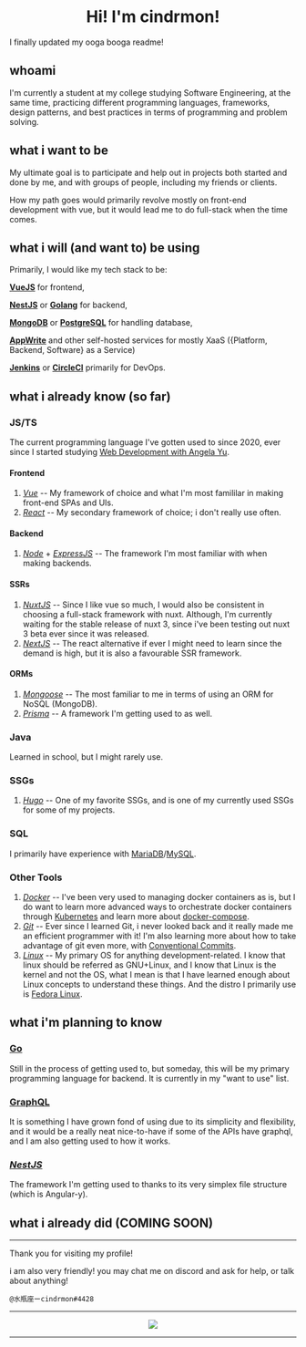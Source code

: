<h1 align="center">Hi! I'm cindrmon!</h1>

I finally updated my ooga booga readme!

## whoami

I'm currently a student at my college studying Software Engineering, at the same time, practicing different programming languages, frameworks, design patterns, and best practices in terms of programming and problem solving.

## what i want to be

My ultimate goal is to participate and help out in projects both started and done by me, and with groups of people, including my friends or clients.

How my path goes would primarily revolve mostly on front-end development with vue, but it would lead me to do full-stack when the time comes.

## what i will (and want to) be using

Primarily, I would like my tech stack to be:

[**VueJS**](https://vuejs.org/) for frontend,

[**NestJS**](https://nestjs.com/) or [**Golang**](https://go.dev/) for backend,

[**MongoDB**](https://mongodb.com/) or [**PostgreSQL**](https://postgresql.org/) for handling database,

[**AppWrite**](https://appwrite.io/) and other self-hosted services for mostly XaaS ({Platform, Backend, Software} as a Service)

[**Jenkins**](https://jenkins.io/) or [**CircleCI**](https://circleci.com) primarily for DevOps.

## what i already know (so far)

### JS/TS

The current programming language I've gotten used to since 2020, ever since I started studying [Web Development with Angela Yu](https://www.udemy.com/course/the-complete-web-development-bootcamp/).

#### Frontend

1. [_Vue_](https://vuejs.org/) -- My framework of choice and what I'm most famililar in making front-end SPAs and UIs.
2. [_React_](https://reactjs.org/) -- My secondary framework of choice; i don't really use often.

#### Backend

1. [_Node_](https://nodejs.org/) + [_ExpressJS_](https://expressjs.com/) -- The framework I'm most familiar with when making backends.

#### SSRs

1. [_NuxtJS_](https://nuxtjs.org) -- Since I like vue so much, I would also be consistent in choosing a full-stack framework with nuxt. Although, I'm currently waiting for the stable release of nuxt 3, since i've been testing out nuxt 3 beta ever since it was released.
2. [_NextJS_](https://nextjs.org) -- The react alternative if ever I might need to learn since the demand is high, but it is also a favourable SSR framework.

#### ORMs

1. [_Mongoose_](https://mongoosejs.com/) -- The most familiar to me in terms of using an ORM for NoSQL (MongoDB).
2. [_Prisma_](https://prisma.io/) -- A framework I'm getting used to as well.

### Java

Learned in school, but I might rarely use.

### SSGs

1. [_Hugo_](https://gohugo.io/) -- One of my favorite SSGs, and is one of my currently used SSGs for some of my projects.

### SQL

I primarily have experience with [MariaDB](https://mariadb.org/)/[MySQL](https://mysql.com/).

### Other Tools

1. [_Docker_](https://www.docker.com/) -- I've been very used to managing docker containers as is, but I do want to learn more advanced ways to orchestrate docker containers through [Kubernetes](https://kubernetes.io/) and learn more about [docker-compose](https://docs.docker.com/compose/).
2. [_Git_](https://git-scm.com/) -- Ever since I learned Git, i never looked back and it really made me an efficient programmer with it! I'm also learning more about how to take advantage of git even more, with [Conventional Commits](https://www.conventionalcommits.org/).
3. [*Linux*](https://linux.org/) -- My primary OS for anything development-related. I know that linux should be referred as GNU+Linux, and I know that Linux is the kernel and not the OS, what I mean is that I have learned enough about Linux concepts to understand these things. And the distro I primarily use is [Fedora Linux](https://getfedora.org/).

## what i'm planning to know

### [Go](https://go.dev/)

Still in the process of getting used to, but someday, this will be my primary programming language for backend. It is currently in my "want to use" list.

### [GraphQL](https://graphql.org/)

It is something I have grown fond of using due to its simplicity and flexibility, and it would be a really neat nice-to-have if some of the APIs have graphql, and I am also getting used to how it works.

### [_NestJS_](https://nestjs.com/)

The framework I'm getting used to thanks to its very simplex file structure (which is Angular-y).

## what i already did (COMING SOON)

---

Thank you for visiting my profile!

i am also very friendly! you may chat me on discord and ask for help, or talk about anything!

```
@水瓶座ーcindrmon#4428
```

---

<p align="center">
    <a href="https://github.com/cindrmon">
        <img src="https://github-readme-stats.vercel.app/api?username=cindrmon">
    </a>
</p>

---
